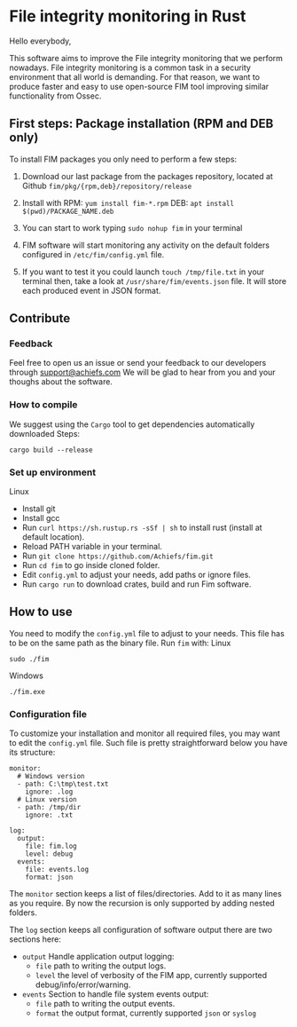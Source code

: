 # File integrity monitoring in Rust
Hello everybody,

This software aims to improve the File integrity monitoring that we perform nowadays.
File integrity monitoring is a common task in a security environment that all world is demanding.
For that reason, we want to produce faster and easy to use open-source FIM tool improving similar functionality from Ossec.

## First steps: Package installation (RPM and DEB only)
To install FIM packages you only need to perform a few steps:
1. Download our last package from the packages repository, located at Github `fim/pkg/{rpm,deb}/repository/release`

2. Install with
RPM: `yum install fim-*.rpm`
DEB: `apt install $(pwd)/PACKAGE_NAME.deb`

3. You can start to work typing `sudo nohup fim` in your terminal
4. FIM software will start monitoring any activity on the default folders configured in `/etc/fim/config.yml` file.

5. If you want to test it you could launch `touch /tmp/file.txt` in your terminal then, take a look at `/usr/share/fim/events.json` file. It will store each produced event in JSON format.


## Contribute
### Feedback
Feel free to open us an issue or send your feedback to our developers through support@achiefs.com
We will be glad to hear from you and your thoughs about the software.

### How to compile 
We suggest using the `Cargo` tool to get dependencies automatically downloaded
Steps: 
```
cargo build --release
```

### Set up environment
Linux
- Install git
- Install gcc
- Run `curl https://sh.rustup.rs -sSf | sh` to install rust (install at default location).
- Reload PATH variable in your terminal.
- Run `git clone https://github.com/Achiefs/fim.git`
- Run `cd fim` to go inside cloned folder.
- Edit `config.yml` to adjust your needs, add paths or ignore files.
- Run `cargo run` to download crates, build and run Fim software.

## How to use
You need to modify the `config.yml` file to adjust to your needs.
This file has to be on the same path as the binary file.
Run `fim` with:
Linux
```
sudo ./fim
```

Windows
```
./fim.exe
```

### Configuration file
To customize your installation and monitor all required files, you may want to edit the `config.yml` file. Such file is pretty straightforward below you have its structure:
```
monitor: 
  # Windows version
  - path: C:\tmp\test.txt
    ignore: .log
  # Linux version
  - path: /tmp/dir
    ignore: .txt

log: 
  output: 
    file: fim.log
    level: debug
  events:
    file: events.log
    format: json
```
The `monitor` section keeps a list of files/directories. Add to it as many lines as you require.
By now the recursion is only supported by adding nested folders.

The `log` section keeps all configuration of software output there are two sections here:
- `output` Handle application output logging:
    - `file` path to writing the output logs.
    - `level` the level of verbosity of the FIM app, currently supported debug/info/error/warning.
- `events` Section to handle file system events output:
    - `file` path to writing the output events.
    - `format` the output format, currently supported `json` or `syslog`
